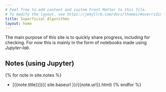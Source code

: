 ```yaml
---
# Feel free to add content and custom Front Matter to this file.
# To modify the layout, see https://jekyllrb.com/docs/themes/#overriding-theme-defaults
title: Superficial Algorithms
layout: home
---
```


The main purpose of this site is to quickly share progress, including for checking. For now this is mainly in the form of notebooks made using _Jupyter-lab_.

## Notes (using Jupyter)

{% for note in site.notes %}
* [{{note.title}}]({{ site.baseurl }}/{{note.url}}.html)
{% endfor %}